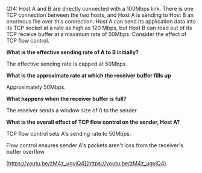Q14: Host A and B are directly connected with a 100Mbps link. There is one TCP connection between the two hosts, and Host A is sending to Host B an enormous file over this connection. Host A can send its application data into its TCP socket at a rate as high as 120 Mbps, but Host B can read out of its TCP receive buffer at a maximum rate of 50Mbps. Consider the effect of TCP flow control.

**What is the effective sending rate of A to B initially?**

The effective sending rate is capped at 50Mbps.

**What is the approximate rate at which the receiver buffer fills up**

Approximately 50Mbps.

**What happens when the receiver buffer is full?**

The receiver sends a window size of 0 to the sender.

**What is the overall effect of TCP flow control on the sender, Host A?**

TCP flow control sets A's sending rate to 50Mbps.

Flow control ensures sender A's packets aren't loss from the receiver's buffer overflow.

[https://youtu.be/zM4z_ugyjQ4](https://youtu.be/zM4z_ugyjQ4)